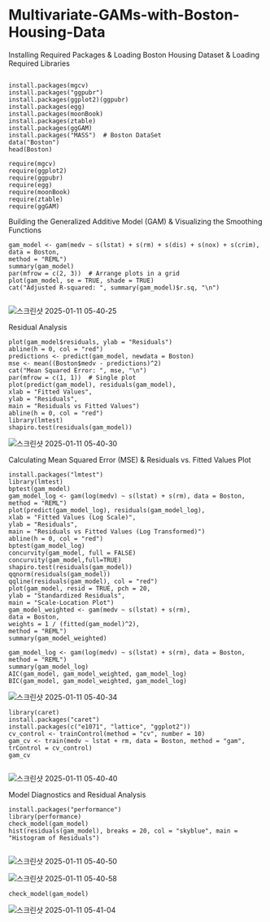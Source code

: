 # Multivariate-GAMs-with-Boston-Housing-Data


Installing Required Packages &
Loading Boston Housing Dataset &
Loading Required Libraries
```

install.packages(mgcv)
install.packages("ggpubr")
install.packages(ggplot2)(ggpubr)
install.packages(egg)
install.packages(moonBook)
install.packages(ztable)
install.packages(ggGAM)
install.packages("MASS")  # Boston DataSet
data("Boston")  
head(Boston)    

require(mgcv)
require(ggplot2)
require(ggpubr)
require(egg)
require(moonBook)
require(ztable)
require(ggGAM)

```

Building the Generalized Additive Model (GAM) &
Visualizing the Smoothing Functions
```
gam_model <- gam(medv ~ s(lstat) + s(rm) + s(dis) + s(nox) + s(crim),
data = Boston,
method = "REML")
summary(gam_model)
par(mfrow = c(2, 3))  # Arrange plots in a grid
plot(gam_model, se = TRUE, shade = TRUE)
cat("Adjusted R-squared: ", summary(gam_model)$r.sq, "\n")


```


![스크린샷 2025-01-11 05-40-25](https://github.com/user-attachments/assets/5f6b951a-ac65-4877-b11d-9cf1a1945cc0)

Residual Analysis

```
plot(gam_model$residuals, ylab = "Residuals")
abline(h = 0, col = "red")
predictions <- predict(gam_model, newdata = Boston)
mse <- mean((Boston$medv - predictions)^2)
cat("Mean Squared Error: ", mse, "\n")
par(mfrow = c(1, 1))  # Single plot
plot(predict(gam_model), residuals(gam_model),
xlab = "Fitted Values",
ylab = "Residuals",
main = "Residuals vs Fitted Values")
abline(h = 0, col = "red")
library(lmtest)
shapiro.test(residuals(gam_model))

```

![스크린샷 2025-01-11 05-40-30](https://github.com/user-attachments/assets/fa0ee1b6-3037-4151-ba36-4982e6a00cdc)


Calculating Mean Squared Error (MSE) &
Residuals vs. Fitted Values Plot

```
install.packages("lmtest")
library(lmtest)
bptest(gam_model)
gam_model_log <- gam(log(medv) ~ s(lstat) + s(rm), data = Boston, method = "REML")
plot(predict(gam_model_log), residuals(gam_model_log),
xlab = "Fitted Values (Log Scale)",
ylab = "Residuals",
main = "Residuals vs Fitted Values (Log Transformed)")
abline(h = 0, col = "red")
bptest(gam_model_log)
concurvity(gam_model, full = FALSE)
concurvity(gam_model,full=TRUE)
shapiro.test(residuals(gam_model))
qqnorm(residuals(gam_model))
qqline(residuals(gam_model), col = "red")
plot(gam_model, resid = TRUE, pch = 20,
ylab = "Standardized Residuals",
main = "Scale-Location Plot")
gam_model_weighted <- gam(medv ~ s(lstat) + s(rm),
data = Boston,
weights = 1 / (fitted(gam_model)^2),
method = "REML")
summary(gam_model_weighted)

gam_model_log <- gam(log(medv) ~ s(lstat) + s(rm), data = Boston, method = "REML")
summary(gam_model_log)
AIC(gam_model, gam_model_weighted, gam_model_log)
BIC(gam_model, gam_model_weighted, gam_model_log)

```


![스크린샷 2025-01-11 05-40-34](https://github.com/user-attachments/assets/cb2e7a8f-c860-4701-a892-6e46b6802c58)

```
library(caret)
install.packages("caret")
install.packages(c("e1071", "lattice", "ggplot2"))
cv_control <- trainControl(method = "cv", number = 10)
gam_cv <- train(medv ~ lstat + rm, data = Boston, method = "gam", trControl = cv_control)
gam_cv


```

![스크린샷 2025-01-11 05-40-40](https://github.com/user-attachments/assets/53b9bab6-ebf5-49d0-b0d7-630afbbd65e8)


Model Diagnostics and Residual Analysis
```
install.packages("performance")
library(performance)
check_model(gam_model)
hist(residuals(gam_model), breaks = 20, col = "skyblue", main = "Histogram of Residuals")


```


![스크린샷 2025-01-11 05-40-50](https://github.com/user-attachments/assets/767710e5-9dfd-42e1-959d-1f015f5176e3)




![스크린샷 2025-01-11 05-40-58](https://github.com/user-attachments/assets/8d869e00-41e2-4de5-974d-7b76a7034829)

```
check_model(gam_model)
```

![스크린샷 2025-01-11 05-41-04](https://github.com/user-attachments/assets/fdb34007-8ddf-4a74-8a71-6624395edb3a)


